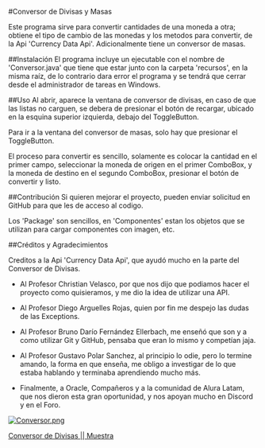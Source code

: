 #Conversor de Divisas y Masas

Este programa sirve para convertir cantidades de una moneda a otra; obtiene el tipo de cambio de las monedas y los metodos para convertir, de la Api 'Currency Data Api'. Adicionalmente tiene un conversor de masas.

##Instalación
El programa incluye un ejecutable con el nombre de 'Conversor.java' que tiene que estar junto con la carpeta 'recursos', en la misma raíz, de lo contrario dara error el programa y se tendrá que cerrar desde el administrador de tareas en Windows.

##Uso
Al abrir, aparece la ventana de conversor de divisas, en caso de que las listas no carguen, se debera de presionar el botón de recargar, ubicado en la esquina superior izquierda, debajo del ToggleButton.

Para ir a la ventana del conversor de masas, solo hay que presionar el ToggleButton.

El proceso para convertir es sencillo, solamente es colocar la cantidad en el primer campo, seleccionar la moneda de origen en el primer ComboBox, y la moneda de destino en el segundo ComboBox, presionar el botón de convertir y listo.

##Contribución
Si quieren mejorar el proyecto, pueden enviar solicitud en GitHub para que les de acceso al codigo.

Los 'Package' son sencillos, en 'Componentes' estan los objetos que se utilizan para cargar componentes con imagen, etc.

##Créditos y Agradecimientos

Creditos a la Api 'Currency Data Api', que ayudó mucho en la parte del Conversor de Divisas.

- Al Profesor Christian Velasco, por que nos dijo que podiamos hacer el proyecto como quisieramos, y me dio la idea de utilizar una API.

- Al Profesor Diego Arguelles Rojas, quien por fin me despejo las dudas de las Exceptions.

- Al Profesor Bruno Darío Fernández Ellerbach, me enseñó que son y a como utilizar Git y GitHub, pensaba que eran lo mismo y competían jaja.

- Al Profesor Gustavo Polar Sanchez, al principio lo odie, pero lo termine amando, la forma en que enseña, me obligo a investigar de lo que estaba hablando y terminaba aprendiendo mucho más.

- Finalmente, a Oracle, Compañeros y a la comunidad de Alura Latam, que nos dieron esta gran oportunidad, y nos apoyan mucho en Discord y en el Foro.

[![Conversor.png](https://i.postimg.cc/FzVKMk6G/Conversor.png)](https://postimg.cc/kRD98Gqt)

[Conversor de Divisas || Muestra](https://www.youtube.com/watch?v=1SQlzo8vY5I)

